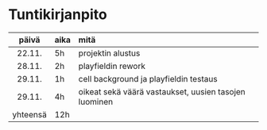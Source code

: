# Tuntikirjanpito

| päivä | aika | mitä |
| :----:|:-----| :-----|
| 22.11. | 5h    | projektin alustus |
| 28.11. | 2h    | playfieldin rework |
| 29.11. | 1h    | cell background ja playfieldin testaus |
| 29.11. | 4h    | oikeat sekä väärä vastaukset, uusien tasojen luominen |
| yhteensä | 12h    |  |
